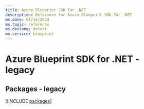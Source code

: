 ```yaml
---
title: Azure Blueprint SDK for .NET
description: Reference for Azure Blueprint SDK for .NET
ms.date: 03/14/2024
ms.topic: reference
ms.devlang: dotnet
ms.service: blueprint
---
```

# Azure Blueprint SDK for .NET - legacy
## Packages - legacy
[!INCLUDE [packages](blueprint-index.md)]